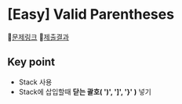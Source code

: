 # [Easy] Valid Parentheses
📍[문제링크](https://leetcode.com/problems/valid-parentheses/)
📍[제출결과](https://leetcode.com/problems/valid-parentheses/submissions/1023070068/)

## Key point
- Stack 사용
- Stack에 삽입할때 **닫는 괄호( ')', ']', '}' )** 넣기
